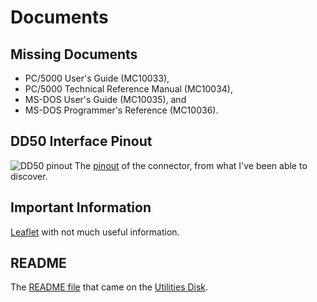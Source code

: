 # Documents

## Missing Documents
- PC/5000 User's Guide (MC10033),
- PC/5000 Technical Reference Manual (MC10034),
- MS-DOS User's Guide (MC10035), and
- MS-DOS Programmer's Reference (MC10036).

## DD50 Interface Pinout
![DD50 pinout](/Pictures/Micro_Palm_DD50_interface.jpg)
The [pinout](/Documents/Micro_Palm_PC4000_Pinout.txt) of the connector, from what I've been able to discover.

## Important Information
[Leaflet](/Documents/MicroPalm_PC4000_Important_Information_MC10041.pdf) with not much useful information.

## README
The [README file](/Software/MicroPalm_Utilities_Disk_SW10015/READ.ME) that came on the [Utilities Disk](/Software).
